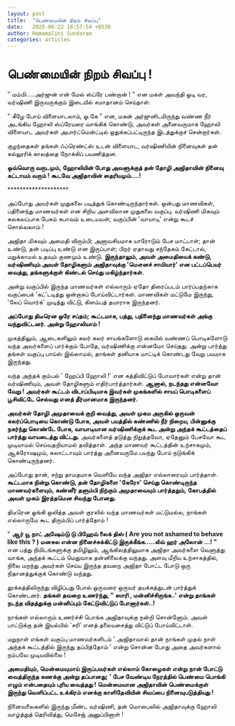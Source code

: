 ```yaml
---
layout: post
title:  "பெண்மையின் நிறம் சிவப்பு"
date:   2025-06-22 16:57:54 +0530
author: Hemamalini Sundaram
categories: articles
---
```


#  பெண்மையின் நிறம் சிவப்பு ! 

" மம்மி.....அர்ஜுன் என் மேல் ஸ்ப்ரே பண்றான் ! " என மகள் அவந்தி ஓடி வர, வர்ஷிணி
இருவருக்கும் இடையில் சமாதானம் செய்தாள்.

" கீழே போய் விளையாடலாம், ஓ.கே " என, மகன் அர்ஜுனிடமிருந்து வண்ண நீர் அடங்கிய ஹோலி
ஸ்ப்ரேயரை வாங்கிக் கொண்டு, அவர்கள் அனைவருமாக ஹோலி விளையாட அவர்கள் அபார்ட்மென்ட்டில்
ஒதுக்கப்பட்டிருந்த இடத்துக்குச் சென்றார்கள்.

குழந்தைகள் தங்கள் ஃப்ரெண்ட்ஸ் உடன் விளையாட, வர்ஷிணியின் நினைவுகள் தன் கல்லூரிக் காலத்தை
நோக்கிப் பயணித்தன.

**ஒவ்வொரு வருடமும், ஹோலியின் போது அவளுக்குத் தன் தோழி அஜிதாவின் நினைவு கட்டாயம்
வரும் ! கூடவே அஜிதாவின் தைரியமும்....!**

\*\*\*\*\*\*\*\*\*\*\*\*\*\*\*\*\*\*\*\*

அப்போது அவர்கள் முதுகலை படித்துக் கொண்டிருந்தார்கள். ஒன்பது மாணவிகள், பதினைந்து
மாணவர்கள் என சிறிய அளவிலான முதுகலை வகுப்பு. வர்ஷிணி மிகவும் கலகலப்பாக பேசும்
சுபாவம் உடையவள்; வகுப்பின் 'வாயாடி' என்று கூடச் சொல்லலாம் !

அஜிதா மிகவும் அமைதி விரும்பி; அனாவசியமாக யாரோடும் பேச மாட்டாள்; தான் உண்டு, தன்
படிப்பு உண்டு என இருப்பாள்; பிறர் ஏதாவது சந்தேகம் கேட்டால், மறுக்காமல் உதவும் குணமும்
உண்டு. **இருந்தாலும், அவள் அமைதியைக் கண்டு, வர்ஷிணியும் அவள் தோழிகளும் அஜிதாவுக்கு
'மௌனச் சாமியார்' என பட்டப்பெயர் வைத்து, தங்களுக்குள் கிண்டல் செய்து மகிழ்ந்தார்கள்.**

அன்று வகுப்பில் இருந்த மாணவர்கள் எல்லாரும் ஏதோ திரைப்படம் பார்ப்பதற்காக வகுப்பைக்
'கட்'டடித்து ஒன்றாகப் போய்விட்டார்கள். மாணவிகள் மட்டுமே இருந்து, 'லேப் வொர்க்' முடித்து
விட்டு, கிளம்பத் தயாராக இருந்தனர்.

**அப்போது திடீரென ஒரே சப்தம்; கூட்டமாக, பத்து, பதினைந்து மாணவர்கள் அங்கு
வந்துவிட்டனர். அன்று ஹோலியாம் !**

முகத்திலும், ஆடைகளிலும் கலர் கலர் சாயங்களோடு கையில் வண்ணப் பொடிகளோடு வந்த அவர்களைப்
பார்க்கும் போதே, வர்ஷிணிக்கு என்னமோ செய்தது. அன்று பார்த்து தங்கள் வகுப்பு பாய்ஸ்
இல்லாமல், தாங்கள் தனியாக மாட்டிக் கொண்டது வேறு பயமாக இருந்தது.

வந்த அந்தக் கும்பல் ' ஹேப்பி ஹோலி !' என கத்திவிட்டுப் போவார்கள் என்று தான் வர்ஷிணியும்,
அவள் தோழிகளும் எதிர்பார்த்தார்கள். **ஆனால், நடந்தது என்னவோ வேறு ! அவர்கள் கூட்டம்
விடாப்பிடியாக இவர்கள் முகங்களில் சாயப் பொடிகளைப் பூசிவிட்டே செல்வது எனத் தீர்மானமாக
இருந்தனர்.**

**அவர்கள் தோழி அமுதாவைக் குறி வைத்து, அவள் முகம அருகில் ஒருவன் கலர்ப்பொடியை கொண்டு
போக, அவள் பயத்தில் கண்ணில் நீர் நிறைய, பின்னுக்கு நகர்ந்து கொண்டே போக, வாயாடியான
வர்ஷிணிக்குக் கூட அன்று அந்தக் கூட்டத்தைப் பார்த்து வாயடைத்து விட்டது.** அவர்களைத்
தடுத்து நிறுத்தவோ, ஏதேனும் பேசவோ கூட முடியாமல் செய்வதறியாமல் தவித்தாள். அந்த
மாணவர் கூட்டத்தின் உற்சாகமும், ஆக்ரோஷமும், கலாட்டாவும் பார்த்து அனைவருமே பயந்து போய்
நடுங்கிக் கொண்டிருந்தனர்.

அப்போது தான், சற்று தாமதமாக வெளியே வந்த அஜிதா எல்லாரையும் பார்த்தாள். **கூட்டமாக
நின்று கொண்டு, தன் தோழிகளை 'கேரோ' செய்து கொண்டிருந்த மாணவர்களையும், கண்னீர் தளும்பி
நிற்கும் அமுதாவையும் பார்த்ததும், கோபத்தில் அவள் முகம் இரத்தமென சிவந்து போனது.**

திடீரென ஓங்கி ஒலித்த அவள் குரலில் வந்த மாணவர்கள் மட்டுமல்ல, நாங்கள் எல்லாருமே கூட
திரும்பிப் பார்த்தோம் !

" **ஆர் யூ நாட் அஷேம்டு டு பிஹேவ் லைக் திஸ் ( Are you not ashamed to behave
like this ? ) மனசுல என்ன நினைச்சுக்கிட்டு இருக்கீங்க.....லீவ் ஹர் அலோன் ...! "** என
பத்து நிமிடங்களுக்கு தமிழிலும், ஆங்கிலத்திலுமாக அஜிதா அவர்களை வெளுத்து வாங்க,
அந்தக் கூட்டம் மெதுவாக தன்னிலைக்கு வந்தது. அளவு மீறிய உற்சாகத்தில், நிலை மறந்து
அவர்கள் செய்ய இருந்த தவறை அஜிதா போட்ட போடு ஒரு நிதானத்துக்குக் கொண்டு வந்தது.

தூக்கத்திலிருந்து விழிப்பது போல் ஒருவரை ஒருவர் தயக்கத்துடன் பார்த்துக் கொண்டனர்.
**தங்கள் தவறை உணர்ந்து, " ஸாரி , மன்னிச்சிருங்க..' என்று தாங்கள் நடந்த விதத்துக்கு
மன்னிப்பும் கேட்டுவிட்டுப் போனார்கள்..!**

நாங்கள் எல்லாரும் உணர்ச்சி பொங்க அஜிதாவுக்கு நன்றி சொன்னோம். அவள் பாட்டுக்கு தன் இயல்பில்
'சரி' எனத் தலையசைத்து விட்டுப் போய்விட்டாள்.

மறுநாள் எங்கள் வகுப்பு மாணவர்களிடம் ' அஜிதாவால் தான் நாங்கள் முதல் நாள் அந்தக்
கூட்டத்தில் இருந்து தப்பித்தோம் ' என்று சொன்ன போது அதை அவர்களால் நம்பவே முடியவில்லை !

**அமைதியும், மென்மையுமாய் இருப்பவர்கள் எல்லாம் கோழைகள் என்று நான் போட்டு வைத்திருந்த
கணக்கு அன்று தப்பானது; ' பேச வேண்டிய நேரத்தில் பெண்மை பொங்கி எழும் என்பதையும் புரிய
வைத்தது ! மென்மையான அஜிதாவின் பெண்மைக்குள் இருந்து வெளிப்பட்ட உக்கிரம் எனக்கு
காளிதேவியின் சிவப்பை நினைவுபடுத்தியது !**

நினைவலைகளில் இருந்து மீண்ட வர்ஷிணி, தன் மொபைலில் அஜிதாவுக்கு ஹோலி வாழ்த்துத்
தெரிவித்து, மெசேஜ் அனுப்பினாள் !
